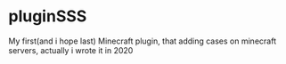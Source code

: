 # pluginSSS
My first(and i hope last) Minecraft plugin, that adding cases on minecraft servers, actually i wrote it in 2020
